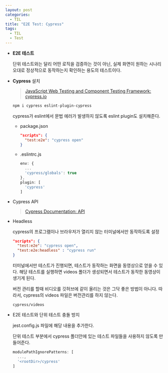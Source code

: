 ```yaml
---
layout: post
categories:
  - TIL
title: "E2E Test: Cypress"
tags:
  - TIL
  - Test
---
```


- __E2E 테스트__
  
  단위 테스트와는 달리 어떤 로직을 검증하는 것이 아닌, 실제 화면이 원하는 시나리오대로 정상적으로 동작하는지 확인하는 용도의 테스트이다.
    
- __Cypress__ 설치
    
  > [JavaScript Web Testing and Component Testing Framework: cypress.io](https://www.cypress.io/)
  
  ```bash
  npm i cypress eslint-plugin-cypress
  ```
  
  cypress가 eslint에서 문법 에러가 발생하지 않도록 eslint plugin도 설치해준다.
  
  - package.json
      
    ```json
    "scripts": {
      "test:e2e": "cypress open"
    }
    ```
      
  - .eslintrc.js
      
    ```jsx
    env: {
      ...
      'cypress/globals': true
    },
    plugin: [
      'cypress'
    ]
    ```
        
- Cypress API
    
  > [Cypress Documentation: API](https://docs.cypress.io/api/commands/and)
  
- Headless
  
  cypress의 프로그램이나 브라우저가 열리지 않는 터미널에서만 동작하도록 설정
  
  ```json
  "scripts": {
    "test:e2e": "cypress open",
    "test:e2e:headless" : "cypress run"
  }
  ```
  
  터미널에서만 테스트가 진행되면, 테스트가 동작하는 화면을 동영상으로 얻을 수 있다. 해당 테스트를 실행하면 videos 폴더가 생성되면서 테스트가 동작한 동영상이 생기게 된다.
  
  버전 관리를 할때 비디오를 깃허브에 같이 올리는 것은 그닥 좋은 방법이 아니다. 따라서, cypress의 videos 파일은 버전관리를 하지 않는다.
  
  ```
  cypress/videos
  ```
    
- E2E 테스트와 단위 테스트 충돌 방지
  
  jest.config.js 파일에 해당 내용을 추가한다.
  
  단위 테스트 부분에서 cypress 폴더안에 있는 테스트 파일들을 사용하지 않도록 만들어준다.
  
  ```jsx
  modulePathIgnorePatterns: [
    ...,
    '<rootDir>/cypress'
  ]
  ```